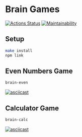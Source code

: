 # Brain Games
[![Actions Status](https://github.com/ksssksss/frontend-project-lvl1/actions/workflows/hexlet-check.yml/badge.svg)](https://github.com/ksssksss/frontend-project-lvl1/actions)
[![Maintainability](https://api.codeclimate.com/v1/badges/eca04133c3be89d4af1b/maintainability)](https://codeclimate.com/github/ksssksss/frontend-project-lvl1/maintainability)

## Setup
```bash
make install
npm link
```
## Even Numbers Game
```bash
brain-even
```
[![asciicast](https://asciinema.org/a/Ywm4yEy6xoCKzrdY2ZOc8bGXx.svg)](https://asciinema.org/a/Ywm4yEy6xoCKzrdY2ZOc8bGXx)

## Calculator Game
```bash
brain-calc
```
[![asciicast](https://asciinema.org/a/69b2AefypcJadRVst1uMJQlP2.svg)](https://asciinema.org/a/69b2AefypcJadRVst1uMJQlP2)
